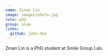 ```yaml
---
name: Zinan Lin
image: images/photo.jpg
role: phd
group: alum
links:
  github: john-doe
---
```


Zinan Lin is a PhD student at Smile Group Lab.
